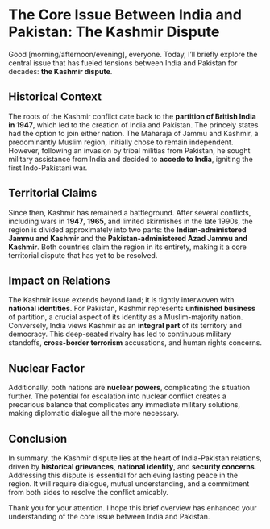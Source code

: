 # The Core Issue Between India and Pakistan: The Kashmir Dispute

Good [morning/afternoon/evening], everyone. Today, I’ll briefly explore the central issue that has fueled tensions between India and Pakistan for decades: **the Kashmir dispute**.

## Historical Context

The roots of the Kashmir conflict date back to the **partition of British India in 1947**, which led to the creation of India and Pakistan. The princely states had the option to join either nation. The Maharaja of Jammu and Kashmir, a predominantly Muslim region, initially chose to remain independent. However, following an invasion by tribal militias from Pakistan, he sought military assistance from India and decided to **accede to India**, igniting the first Indo-Pakistani war.

## Territorial Claims

Since then, Kashmir has remained a battleground. After several conflicts, including wars in **1947**, **1965**, and limited skirmishes in the late 1990s, the region is divided approximately into two parts: the **Indian-administered Jammu and Kashmir** and the **Pakistan-administered Azad Jammu and Kashmir**. Both countries claim the region in its entirety, making it a core territorial dispute that has yet to be resolved.

## Impact on Relations

The Kashmir issue extends beyond land; it is tightly interwoven with **national identities**. For Pakistan, Kashmir represents **unfinished business** of partition, a crucial aspect of its identity as a Muslim-majority nation. Conversely, India views Kashmir as an **integral part** of its territory and democracy. This deep-seated rivalry has led to continuous military standoffs, **cross-border terrorism** accusations, and human rights concerns.

## Nuclear Factor

Additionally, both nations are **nuclear powers**, complicating the situation further. The potential for escalation into nuclear conflict creates a precarious balance that complicates any immediate military solutions, making diplomatic dialogue all the more necessary.

## Conclusion

In summary, the Kashmir dispute lies at the heart of India-Pakistan relations, driven by **historical grievances**, **national identity**, and **security concerns**. Addressing this dispute is essential for achieving lasting peace in the region. It will require dialogue, mutual understanding, and a commitment from both sides to resolve the conflict amicably.

Thank you for your attention. I hope this brief overview has enhanced your understanding of the core issue between India and Pakistan.
